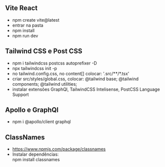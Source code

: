 ## Vite React

- npm create vite@latest
- entrar na pasta
- npm install
- npm run dev

## Tailwind CSS e Post CSS

- npm i tailwindcss postcss autoprefixer -D
- npx tailwindcss init -p
- no tailwind.config.css, no content[] colocar: '.src/\*\*/\*.tsx'
- criar src/styles/global.css, colocar:
  @tailwind base;
  @tailwind components;
  @tailwind utilities;
- instalar extensões GraphQl, TailwindCSS Intelisense, PostCSS Language Support

## Apollo e GraphQl

- npm i @apollo/client graphql

## ClassNames

- https://www.npmjs.com/package/classnames
- Instalar dependências:  
  npm install classnames

